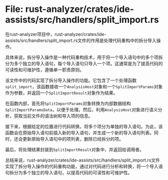 # File: rust-analyzer/crates/ide-assists/src/handlers/split_import.rs

在rust-analyzer项目中，rust-analyzer/crates/ide-assists/src/handlers/split_import.rs文件的作用是处理代码重构中的拆分导入操作。

具体来说，拆分导入操作是一种代码重构技术，用于将一个导入语句中的多个项拆分为多个独立的导入语句，每个导入语句只导入一个项。这通常是为了提高代码的可读性和可维护性，遵循单一职责原则。

该文件中的代码实现了拆分导入操作的功能。它包含了一个处理函数`split_import`，该函数接收一个`AnalysisHost`对象和一个`SplitImportParams`对象作为参数，并返回一个`SplitImportResult`对象作为结果。

在函数内部，首先将`SplitImportParams`对象转换为内部数据结构`SplitImportParamsData`，以便于处理。然后，利用`AnalysisHost`对象进行语义分析，获取当前文件的语法树和导入项的信息。

接下来，根据给定的位置进行代码转换，将多个项分为单独的导入语句。为此，该函数会在原始导入语句前插入新的导入语句，并生成一个新的导入语句列表。同时，还会更新原始导入语句中的项列表，删除已经拆分的项。

最后，将处理结果封装到`SplitImportResult`对象中，并返回给调用者。

总结来说，rust-analyzer/crates/ide-assists/src/handlers/split_import.rs文件实现了拆分导入操作的代码重构功能，通过对代码进行分析和转换，将一个导入语句拆分为多个独立的导入语句，以提高代码的可读性和可维护性。

